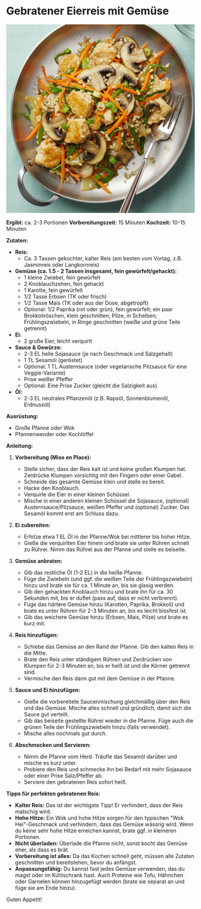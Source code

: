 # Gebratener Eierreis mit Gemüse

![Gebratener Eierreis](images/gebratener-eierreis.png)

**Ergibt:** ca. 2-3 Portionen
**Vorbereitungszeit:** 15 Minuten
**Kochzeit:** 10-15 Minuten

**Zutaten:**

*   **Reis:**
    *   Ca. 3 Tassen gekochter, kalter Reis (am besten vom Vortag, z.B. Jasminreis oder Langkornreis)
*   **Gemüse (ca. 1.5 - 2 Tassen insgesamt, fein gewürfelt/gehackt):**
    *   1 kleine Zwiebel, fein gewürfelt
    *   2 Knoblauchzehen, fein gehackt
    *   1 Karotte, fein gewürfelt
    *   1/2 Tasse Erbsen (TK oder frisch)
    *   1/2 Tasse Mais (TK oder aus der Dose, abgetropft)
    *   Optional: 1/2 Paprika (rot oder grün), fein gewürfelt; ein paar Brokkoliröschen, klein geschnitten; Pilze, in Scheiben; Frühlingszwiebeln, in Ringe geschnitten (weiße und grüne Teile getrennt)
*   **Ei:**
    *   2 große Eier, leicht verquirlt
*   **Sauce & Gewürze:**
    *   2-3 EL helle Sojasauce (je nach Geschmack und Salzgehalt)
    *   1 TL Sesamöl (geröstet)
    *   Optional: 1 TL Austernsauce (oder vegetarische Pilzsauce für eine Veggie-Variante)
    *   Prise weißer Pfeffer
    *   Optional: Eine Prise Zucker (gleicht die Salzigkeit aus)
*   **Öl:**
    *   2-3 EL neutrales Pflanzenöl (z.B. Rapsöl, Sonnenblumenöl, Erdnussöl)

**Ausrüstung:**

*   Große Pfanne oder Wok
*   Pfannenwender oder Kochlöffel

**Anleitung:**

1.  **Vorbereitung (Mise en Place):**
    *   Stelle sicher, dass der Reis kalt ist und keine großen Klumpen hat. Zerdrücke Klumpen vorsichtig mit den Fingern oder einer Gabel.
    *   Schneide das gesamte Gemüse klein und stelle es bereit.
    *   Hacke den Knoblauch.
    *   Verquirle die Eier in einer kleinen Schüssel.
    *   Mische in einer anderen kleinen Schüssel die Sojasauce, (optional) Austernsauce/Pilzsauce, weißen Pfeffer und (optional) Zucker. Das Sesamöl kommt erst am Schluss dazu.

2.  **Ei zubereiten:**
    *   Erhitze etwa 1 EL Öl in der Pfanne/Wok bei mittlerer bis hoher Hitze.
    *   Gieße die verquirlten Eier hinein und brate sie unter Rühren schnell zu Rührei. Nimm das Rührei aus der Pfanne und stelle es beiseite.

3.  **Gemüse anbraten:**
    *   Gib das restliche Öl (1-2 EL) in die heiße Pfanne.
    *   Füge die Zwiebeln (und ggf. die weißen Teile der Frühlingszwiebeln) hinzu und brate sie für ca. 1 Minute an, bis sie glasig werden.
    *   Gib den gehackten Knoblauch hinzu und brate ihn für ca. 30 Sekunden mit, bis er duftet (pass auf, dass er nicht verbrennt).
    *   Füge das härtere Gemüse hinzu (Karotten, Paprika, Brokkoli) und brate es unter Rühren für 2-3 Minuten an, bis es leicht bissfest ist.
    *   Gib das weichere Gemüse hinzu (Erbsen, Mais, Pilze) und brate es kurz mit.

4.  **Reis hinzufügen:**
    *   Schiebe das Gemüse an den Rand der Pfanne. Gib den kalten Reis in die Mitte.
    *   Brate den Reis unter ständigem Rühren und Zerdrücken von Klumpen für 2-3 Minuten an, bis er heiß ist und die Körner getrennt sind.
    *   Vermische den Reis dann gut mit dem Gemüse in der Pfanne.

5.  **Sauce und Ei hinzufügen:**
    *   Gieße die vorbereitete Saucenmischung gleichmäßig über den Reis und das Gemüse. Mische alles schnell und gründlich, damit sich die Sauce gut verteilt.
    *   Gib das beiseite gestellte Rührei wieder in die Pfanne. Füge auch die grünen Teile der Frühlingszwiebeln hinzu (falls verwendet).
    *   Mische alles nochmals gut durch.

6.  **Abschmecken und Servieren:**
    *   Nimm die Pfanne vom Herd. Träufle das Sesamöl darüber und mische es kurz unter.
    *   Probiere den Reis und schmecke ihn bei Bedarf mit mehr Sojasauce oder einer Prise Salz/Pfeffer ab.
    *   Serviere den gebratenen Reis sofort heiß.

**Tipps für perfekten gebratenen Reis:**

*   **Kalter Reis:** Das ist der wichtigste Tipp! Er verhindert, dass der Reis matschig wird.
*   **Hohe Hitze:** Ein Wok und hohe Hitze sorgen für den typischen "Wok Hei"-Geschmack und verhindern, dass das Gemüse wässrig wird. Wenn du keine sehr hohe Hitze erreichen kannst, brate ggf. in kleineren Portionen.
*   **Nicht überladen:** Überlade die Pfanne nicht, sonst kocht das Gemüse eher, als dass es brät.
*   **Vorbereitung ist alles:** Da das Kochen schnell geht, müssen alle Zutaten geschnitten und bereitstehen, bevor du anfängst.
*   **Anpassungsfähig:** Du kannst fast jedes Gemüse verwenden, das du magst oder im Kühlschrank hast. Auch Proteine wie Tofu, Hähnchen oder Garnelen können hinzugefügt werden (brate sie separat an und füge sie am Ende hinzu).

Guten Appetit!

